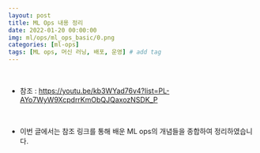 ```yaml
---
layout: post
title: ML Ops 내용 정리
date: 2022-01-20 00:00:00
img: ml/ops/ml_ops_basic/0.png
categories: [ml-ops]
tags: [ML ops, 머신 러닝, 배포, 운영] # add tag
---
```


<br>

- 참조 : https://youtu.be/kb3WYad76v4?list=PL-AYo7WyW9XcpdrrKmObQJQaxozNSDK_P

<br>

- 이번 글에서는 참조 링크를 통해 배운 ML ops의 개념들을 종합하여 정리하였습니다. 